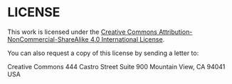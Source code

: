 LICENSE
=======

This work is licensed under the [Creative Commons Attribution-NonCommercial-ShareAlike 4.0 International License](http://creativecommons.org/licenses/by-nc-sa/4.0/).

You can also request a copy of this license by sending a letter to:

Creative Commons
444 Castro Street
Suite 900
Mountain View, CA
94041
USA
